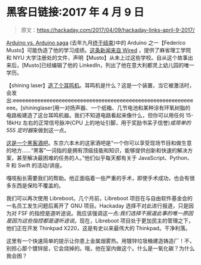 # 黑客日链接:2017 年 4 月 9 日

> 原文：<https://hackaday.com/2017/04/09/hackaday-links-april-9-2017/>

[Arduino vs. Arduino saga](http://hackaday.com/tag/arduino-vs-arduino/) (去年九月[终于结束](http://hackaday.com/2016/10/01/arduino-vs-arduino-arduino-won/))中的 Arduino 之一【Federico Musto】可能伪造了他的学习成绩。[这条新闻来自 Wired](https://www.wired.com/2017/04/arduinos-new-ceo-federico-musto-may-fabricated-academic-record/) ，提供了麻省理工学院和 NYU 大学注册处的文件，声明【Musto】从未上过这些学校。自从这个故事出来后，[Musto]已经编辑了他的 LinkedIn，列出了他在意大利都灵上幼儿园的唯一学历。

【shining laser】[造了个耳鸣机](https://www.youtube.com/watch?v=wDmmujNjNx4)。耳鸣机是什么？这是一个装置，当它被激活时，会发出:eeeeeeeeeeeeeeeeeeeeeeeeeeeeeeeeeeeeeeeeeeeeeeeeeeeeeeeeeeeeee。[shininglaser]用一对扬声器、一个纸箱、几节电池和某种涂有环氧树脂的电路板建造了这台耳鸣机器。我们不知道电路看起来像什么，但你可以用任何 15-18kHz 左右的正常信号脉冲(CPU 上的地址引脚，用于奖励书呆子信誉)*或简单的 555 定时器*来做到这一点。

[这是一个黑客酒吧](http://hackers.bar/english.html)。东京六本木的这家酒吧是“一个你可以享受现场节目和做生意的地方……“黑客”一词指的是拥有顶级技能和知识，能够提供创新和快速的解决方案，甚至解决最困难的任务的人。”他们似乎每天都有关于 JavaScript、Python、R 和 Swift 的活动/讲座。

嘎吱船长需要我们的帮助。他正面临着一些严重的手术，即使手术成功，也会有很多东西是保险不覆盖的。

我们可以再次使用 Libreboot。几个月前，Libreboot 项目在与自由软件基金会的一名员工发生问题后离开了 GNU 项目。Hackaday 选择不对此进行报道，只是因为对 FSF 的指控是道听途说。我应该强调这一点:*我们选择不报道此事的唯一原因是因为这些指控都是道听途说*。现在，Libreboot 项目处于更加民主的管理之下，他们正在开发 Thinkpad X220，这是有史以来最伟大的 Thinkpad。干净利落。

这里有一个快速简单的提示让你患上金属烟雾热。用镀锌垃圾桶建造铸造厂！不，别担心那个镀锌层，它会烧掉的。哦，他在室内做这个。什么是一氧化碳？为什么我会困？